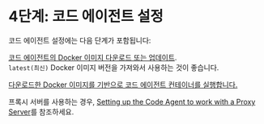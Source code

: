 # 4단계: 코드 에이전트 설정

코드 에이전트 설정에는 다음 단계가 포함됩니다:

[코드 에이전트의 Docker 이미지 다운로드 또는 업데이트](step-4.1-downloading-or-updating-the-code-agent-docker-image.md).\
`latest(최신)` Docker 이미지 버전을 가져와서 사용하는 것이 좋습니다.

[다운로드한 Docker 이미지를 기반으로 코드 에이전트 컨테이너를 실행합니다.](step-4.2-running-the-code-agent-container.md)

프록시 서버를 사용하는 경우, [Setting up the Code Agent to work with a Proxy Server](setting-up-the-code-agent-to-work-with-a-proxy-server.md)를 참조하세요.
